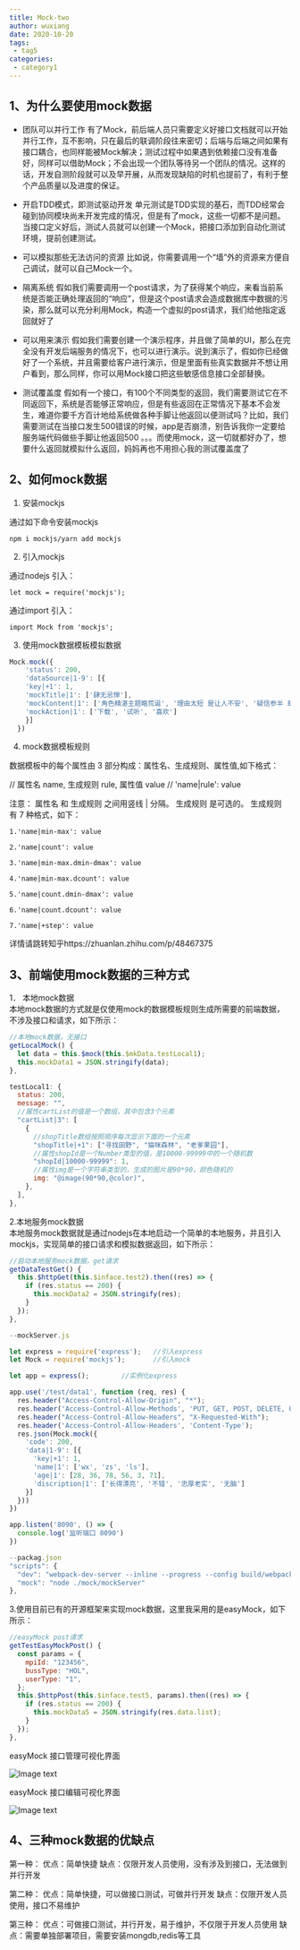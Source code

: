 ```yaml
---
title: Mock-two
author: wuxiang
date: 2020-10-20
tags:
 - tag5
categories:
 - category1
---
```


## 1、为什么要使用mock数据
*  团队可以并行工作
有了Mock，前后端人员只需要定义好接口文档就可以开始并行工作，互不影响，只在最后的联调阶段往来密切；后端与后端之间如果有接口耦合，也同样能被Mock解决；测试过程中如果遇到依赖接口没有准备好，同样可以借助Mock；不会出现一个团队等待另一个团队的情况。这样的话，开发自测阶段就可以及早开展，从而发现缺陷的时机也提前了，有利于整个产品质量以及进度的保证。

*  开启TDD模式，即测试驱动开发
单元测试是TDD实现的基石，而TDD经常会碰到协同模块尚未开发完成的情况，但是有了mock，这些一切都不是问题。当接口定义好后，测试人员就可以创建一个Mock，把接口添加到自动化测试环境，提前创建测试。

*  可以模拟那些无法访问的资源
比如说，你需要调用一个“墙”外的资源来方便自己调试，就可以自己Mock一个。

*  隔离系统
假如我们需要调用一个post请求，为了获得某个响应，来看当前系统是否能正确处理返回的“响应”，但是这个post请求会造成数据库中数据的污染，那么就可以充分利用Mock，构造一个虚拟的post请求，我们给他指定返回就好了

*  可以用来演示
假如我们需要创建一个演示程序，并且做了简单的UI，那么在完全没有开发后端服务的情况下，也可以进行演示。说到演示了，假如你已经做好了一个系统，并且需要给客户进行演示，但是里面有些真实数据并不想让用户看到，那么同样，你可以用Mock接口把这些敏感信息接口全部替换。

*  测试覆盖度
假如有一个接口，有100个不同类型的返回，我们需要测试它在不同返回下，系统是否能够正常响应，但是有些返回在正常情况下基本不会发生，难道你要千方百计地给系统做各种手脚让他返回以便测试吗？比如，我们需要测试在当接口发生500错误的时候，app是否崩溃，别告诉我你一定要给服务端代码做些手脚让他返回500 。。。而使用mock，这一切就都好办了，想要什么返回就模拟什么返回，妈妈再也不用担心我的测试覆盖度了

## 2、如何mock数据

1.	安装mockjs

通过如下命令安装mockjs
```
npm i mockjs/yarn add mockjs
```

2.	引入mockjs

通过nodejs 引入：
```
let mock = require('mockjs');
```
通过import 引入：
```
import Mock from 'mockjs';
```

3.	使用mock数据模板模拟数据
``` javascript
Mock.mock({
    'status': 200,
    'dataSource|1-9': [{
    'key|+1': 1,
    'mockTitle|1': ['肆无忌惮'],
    'mockContent|1': ['角色精湛主题略荒诞', '理由太短 是让人不安', '疑信参半 却无比期盼', '你的 圆满', '别让纠缠 显得 孤单'],
    'mockAction|1': ['下载', '试听', '喜欢']
    }]
  })
``` 
4.	mock数据模板规则

数据模板中的每个属性由 3 部分构成：属性名、生成规则、属性值,如下格式：

// 属性名   name, 生成规则 rule, 属性值   value
// 'name|rule': value

注意：
属性名 和 生成规则 之间用竖线 | 分隔。
生成规则 是可选的。
生成规则 有 7 种格式，如下：
```
1.'name|min-max': value

2.'name|count': value

3.'name|min-max.dmin-dmax': value

4.'name|min-max.dcount': value

5.'name|count.dmin-dmax': value

6.'name|count.dcount': value

7.'name|+step': value
```
详情请跳转知乎https://zhuanlan.zhihu.com/p/48467375


## 3、前端使用mock数据的三种方式

1．	本地mock数据  
本地mock数据的方式就是仅使用mock的数据模板规则生成所需要的前端数据，不涉及接口和请求，如下所示：
``` javascript
//本地mock数据，无接口
getLocalMock() {
  let data = this.$mock(this.$mkData.testLocal1);
  this.mockData1 = JSON.stringify(data);
}, 

testLocal1: {
  status: 200,
  message: "",
  //属性cartList的值是一个数组，其中包含3个元素
  "cartList|3": [
    {
      //shopTitle数组按照顺序每次显示下面的一个元素
      "shopTitle|+1": ["寻找田野", "猫咪森林", "老爹果园"],
      //属性shopId是一个Number类型的值，是10000-99999中的一个随机数
      "shopId|10000-99999": 1,
      //属性img是一个字符串类型的，生成的图片是90*90，颜色随机的
      img: "@image(90*90,@color)",
    },
  ],
},

```
2.本地服务mock数据  
本地服务mock数据就是通过nodejs在本地启动一个简单的本地服务，并且引入mockjs，实现简单的接口请求和模拟数据返回，如下所示：
``` javascript
//启动本地服务mock数据，get请求
getDataTestGet() {
  this.$httpGet(this.$inface.test2).then((res) => {
    if (res.status == 200) {
      this.mockData2 = JSON.stringify(res);
    }
  });
},

--mockServer.js    

let express = require('express');   //引入express
let Mock = require('mockjs');       //引入mock

let app = express();        //实例化express

app.use('/test/data1', function (req, res) {
  res.header("Access-Control-Allow-Origin", "*");
  res.header('Access-Control-Allow-Methods', 'PUT, GET, POST, DELETE, OPTIONS');
  res.header("Access-Control-Allow-Headers", "X-Requested-With");
  res.header('Access-Control-Allow-Headers', 'Content-Type');
  res.json(Mock.mock({
    'code': 200,
    'data|1-9': [{
      'key|+1': 1,
      'name|1': ['wx', 'zs', 'ls'],
      'age|1': [28, 36, 78, 56, 3, 71],
      'discription|1': ['长得漂亮', '不错', '忠厚老实', '无脑']
    }]
  }))
})

app.listen('8090', () => {
  console.log('监听端口 8090')
})

--packag.json 
"scripts": {
  "dev": "webpack-dev-server --inline --progress --config build/webpack.dev.conf.js",
  "mock": "node ./mock/mockServer"
},

```
3.使用目前已有的开源框架来实现mock数据，这里我采用的是easyMock，如下所示：
``` javascript
//easyMock post请求
getTestEasyMockPost() {
  const params = {
    mpiId: "123456",
    bussType: "HOL",
    userType: "1",
  };
  this.$httpPost(this.$inface.test5, params).then((res) => {
    if (res.status == 200) {
      this.mockData5 = JSON.stringify(res.data.list);
    }
  });
},
```
easyMock 接口管理可视化界面

![Image text](../assets/images/index/easymock1.jpg)

easyMock 接口编辑可视化界面

![Image text](../assets/images/index/easymock2.jpg)

## 4、三种mock数据的优缺点
第一种：
优点：简单快捷 
缺点：仅限开发人员使用，没有涉及到接口，无法做到并行开发

第二种：
优点：简单快捷，可以做接口测试，可做并行开发
缺点：仅限开发人员使用，接口不易维护

第三种：
优点：可做接口测试，并行开发，易于维护，不仅限于开发人员使用
缺点：需要单独部署项目，需要安装mongdb,redis等工具
